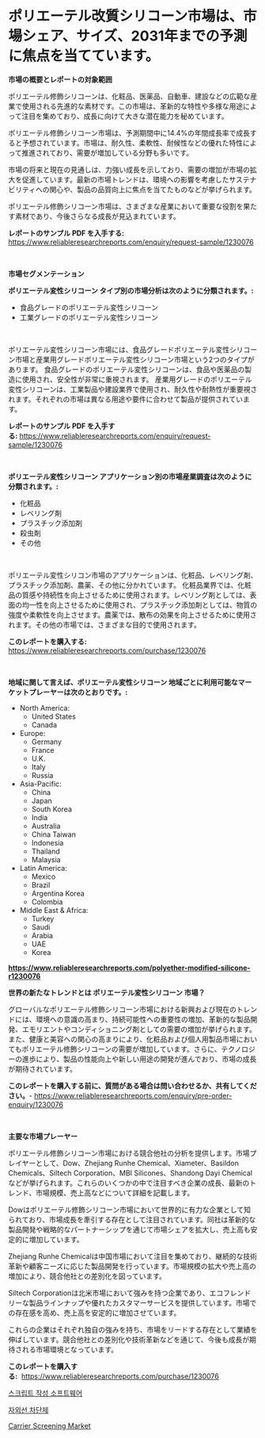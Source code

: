 <p><h1>ポリエーテル改質シリコーン市場は、市場シェア、サイズ、2031年までの予測に焦点を当てています。</h1></p><p><strong>市場の概要とレポートの対象範囲</strong></p>
<p><p>ポリエーテル修飾シリコーンは、化粧品、医薬品、自動車、建設などの広範な産業で使用される先進的な素材です。この市場は、革新的な特性や多様な用途によって注目を集めており、成長に向けて大きな潜在能力を秘めています。</p><p>ポリエーテル修飾シリコーン市場は、予測期間中に14.4%の年間成長率で成長すると予想されています。市場は、耐久性、柔軟性、耐候性などの優れた特性によって推進されており、需要が増加している分野も多いです。</p><p>市場の将来と現在の見通しは、力強い成長を示しており、需要の増加が市場の拡大を促進しています。最新の市場トレンドは、環境への影響を考慮したサステナビリティへの関心や、製品の品質向上に焦点を当てたものなどが挙げられます。</p><p>ポリエーテル修飾シリコーン市場は、さまざまな産業において重要な役割を果たす素材であり、今後さらなる成長が見込まれています。</p></p>
<p><strong>レポートのサンプル PDF を入手する:</strong> <a href="https://www.reliableresearchreports.com/enquiry/request-sample/1230076">https://www.reliableresearchreports.com/enquiry/request-sample/1230076</a></p>
<p>&nbsp;</p>
<p><strong>市場セグメンテーション</strong></p>
<p><strong>ポリエーテル変性シリコーン タイプ別の市場分析は次のように分類されます。:</strong></p>
<p><ul><li>食品グレードのポリエーテル変性シリコーン</li><li>工業グレードのポリエーテル変性シリコーン</li></ul></p>
<p>&nbsp;</p>
<p><p>ポリエーテル変性シリコーン市場には、食品グレードポリエーテル変性シリコーン市場と産業用グレードポリエーテル変性シリコーン市場という2つのタイプがあります。 食品グレードのポリエーテル変性シリコーンは、食品や医薬品の製造に使用され、安全性が非常に重視されます。 産業用グレードのポリエーテル変性シリコーンは、工業製品や建設業界で使用され、耐久性や耐熱性が重要視されます。それぞれの市場は異なる用途や要件に合わせて製品が提供されています。</p></p>
<p><strong>レポートのサンプル PDF を入手する:</strong>&nbsp;<a href="https://www.reliableresearchreports.com/enquiry/request-sample/1230076">https://www.reliableresearchreports.com/enquiry/request-sample/1230076</a></p>
<p>&nbsp;</p>
<p><strong> ポリエーテル変性シリコーン アプリケーション別の市場産業調査は次のように分類されます。:</strong></p>
<p><ul><li>化粧品</li><li>レベリング剤</li><li>プラスチック添加剤</li><li>殺虫剤</li><li>その他</li></ul></p>
<p>&nbsp;</p>
<p><p>ポリエーテル変性シリコン市場のアプリケーションは、化粧品、レベリング剤、プラスチック添加剤、農薬、その他に分かれています。 化粧品業界では、化粧品の質感や持続性を向上させるために使用されます。レベリング剤としては、表面の均一性を向上させるために使用され、プラスチック添加剤としては、物質の強度や柔軟性を向上させます。農薬では、散布の効果を向上させるために使用されます。その他の市場では、さまざまな目的で使用されます。</p></p>
<p><strong>このレポートを購入する:</strong>&nbsp; <a href="https://www.reliableresearchreports.com/purchase/1230076">https://www.reliableresearchreports.com/purchase/1230076</a></p>
<p>&nbsp;</p>
<p><strong>地域に関して言えば、ポリエーテル変性シリコーン 地域ごとに利用可能なマーケットプレーヤーは次のとおりです。:</strong></p>
<p><ul>
    <li>
        North America:
        <ul>
            <li>United States</li>
            <li>Canada</li>
        </ul>
    </li>
    <li>
        Europe:
        <ul>
            <li>Germany</li>
            <li>France</li>
            <li>U.K.</li>
            <li>Italy</li>
            <li>Russia</li>
        </ul>
    </li>
    <li>
        Asia-Pacific:
        <ul>
            <li>China</li>
            <li>Japan</li>
            <li>South Korea</li>
            <li>India</li>
            <li>Australia</li>
            <li>China Taiwan</li>
            <li>Indonesia</li>
            <li>Thailand</li>
            <li>Malaysia</li>
        </ul>
    </li>
    <li>
        Latin America:
        <ul>
            <li>Mexico</li>
            <li>Brazil</li>
            <li>Argentina Korea</li>
            <li>Colombia</li>
        </ul>
    </li>
    <li>
        Middle East & Africa:
        <ul>
            <li>Turkey</li>
            <li>Saudi</li>
            <li>Arabia</li>
            <li>UAE</li>
            <li>Korea</li>
        </ul>
    </li>
    </ul></p>
<p><strong><a href="https://www.reliableresearchreports.com/polyether-modified-silicone-r1230076">https://www.reliableresearchreports.com/polyether-modified-silicone-r1230076</a></strong>&nbsp;</p>
<p><strong>世界の新たなトレンドとは ポリエーテル変性シリコーン 市場？</strong></p>
<p><p>グローバルなポリエーテル修飾シリコーン市場における新興および現在のトレンドには、環境への意識の高まり、持続可能性への重要性の増加、革新的な製品開発、エモリエントやコンディショニング剤としての需要の増加が挙げられます。また、健康と美容への関心の高まりにより、化粧品および個人用製品市場においてもポリエーテル修飾シリコーンの需要が増加しています。さらに、テクノロジーの進歩により、製品の性能向上や新しい用途の開発が進んでおり、市場の成長が期待されています。</p></p>
<p><strong>このレポートを購入する前に、質問がある場合は問い合わせるか、共有してください。</strong>- <a href="https://www.reliableresearchreports.com/enquiry/pre-order-enquiry/1230076">https://www.reliableresearchreports.com/enquiry/pre-order-enquiry/1230076</a></p>
<p>&nbsp;</p>
<p><strong>主要な市場プレーヤー</strong></p>
<p><p>ポリエーテル修飾シリコーン市場における競合他社の分析を提供します。市場プレイヤーとして、Dow、Zhejiang Runhe Chemical、Xiameter、Basildon Chemicals、Siltech Corporation、MBI Silicones、Shandong Dayi Chemicalなどが挙げられます。これらのいくつかの中で注目すべき企業の成長、最新のトレンド、市場規模、売上高などについて詳細を記載します。</p><p>Dowはポリエーテル修飾シリコーン市場において世界的に有力な企業として知られており、市場成長を牽引する存在として注目されています。同社は革新的な製品開発や戦略的なパートナーシップを通じて市場シェアを拡大し、売上高も安定的に増加しています。</p><p>Zhejiang Runhe Chemicalは中国市場において注目を集めており、継続的な技術革新や顧客ニーズに応じた製品開発を行っています。市場規模の拡大や売上高の増加により、競合他社との差別化を図っています。</p><p>Siltech Corporationは北米市場において強みを持つ企業であり、エコフレンドリーな製品ラインナップや優れたカスタマーサービスを提供しています。市場での存在感を高め、売上高を安定的に増加させています。</p><p>これらの企業はそれぞれ独自の強みを持ち、市場をリードする存在として業績を伸ばしています。競合他社との差別化や技術革新などを通じて、今後も成長が期待される市場環境となっています。</p></p>
<p><strong>このレポートを購入する:</strong>&nbsp;&nbsp;<a href="https://www.reliableresearchreports.com/purchase/1230076">https://www.reliableresearchreports.com/purchase/1230076</a></p>
<p><p><a href="https://medium.com/@adonispellea2022/%EC%8A%A4%ED%81%AC%EB%A6%BD%ED%8A%B8-%EC%9E%91%EC%84%B1-%EC%86%8C%ED%94%84%ED%8A%B8%EC%9B%A8%EC%96%B4-%EC%8B%9C%EC%9E%A5-%EC%A1%B0%EC%82%AC-%EB%B3%B4%EA%B3%A0%EC%84%9C-%EA%B7%B8-%EC%97%AD%EC%82%AC-%EB%B0%8F-2024%EB%85%84%EB%B6%80%ED%84%B0-2031%EB%85%84%EA%B9%8C%EC%A7%80%EC%9D%98-%EC%98%88%EC%B8%A1-da936fdf1595">스크립트 작성 소프트웨어</a></p><p><a href="https://medium.com/@gummibear5656757/2024%EB%85%84%EB%B6%80%ED%84%B0-2031%EB%85%84%EA%B9%8C%EC%A7%80%EC%9D%98-%EA%B8%B0%EA%B0%84%EC%9D%84-%EB%8C%80%EC%83%81%EC%9C%BC%EB%A1%9C-%ED%95%9C-%EC%84%A0%ED%81%AC%EB%A6%BC-%EC%8B%9C%EC%9E%A5-%EB%B6%84%EC%84%9D-%EB%B0%8F-%EA%B7%9C%EB%AA%A8-%EC%98%88%EC%B8%A1-3f3a4034ac2d">자외선 차단제</a></p><p><a href="https://five-trouble-98a.notion.site/Carrier-Screening-Market-Size-CAGR-Trends-2024-2030-0f957c25d9e64dce8e8e30cdba7b30e4">Carrier Screening Market</a></p></p>